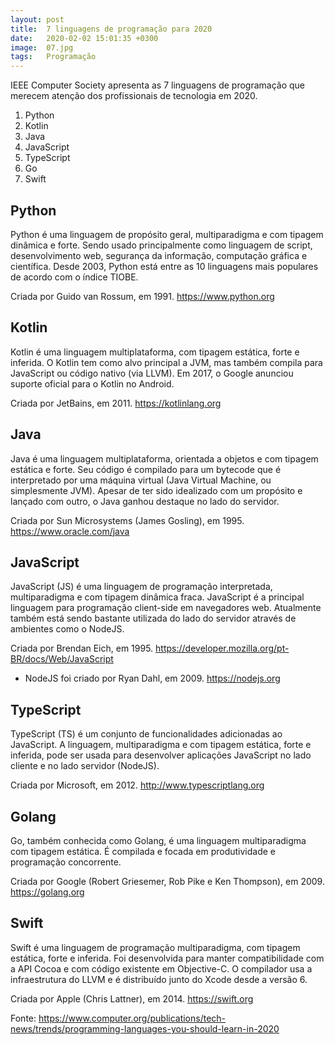 ```yaml
---
layout: post
title:  7 linguagens de programação para 2020
date:   2020-02-02 15:01:35 +0300
image:  07.jpg
tags:   Programação
---
```


IEEE Computer Society apresenta as 7 linguagens de programação que merecem atenção dos profissionais de tecnologia em 2020.

1. Python
2. Kotlin
3. Java
4. JavaScript
5. TypeScript
6. Go
7. Swift

## Python

Python é uma linguagem de propósito geral, multiparadigma e com tipagem dinâmica e forte. Sendo usado principalmente como linguagem de script, desenvolvimento web, segurança da informação, computação gráfica e científica.
Desde 2003, Python está entre as 10 linguagens mais populares de acordo com o índice TIOBE.

Criada por Guido van Rossum, em 1991.
https://www.python.org

## Kotlin

Kotlin é uma linguagem multiplataforma, com tipagem estática, forte e inferida. O Kotlin tem como alvo principal a JVM, mas também compila para JavaScript ou código nativo (via LLVM). 
Em 2017, o Google anunciou suporte oficial para o Kotlin no Android.

Criada por JetBains, em 2011.
https://kotlinlang.org


## Java

Java é uma linguagem multiplataforma, orientada a objetos e com tipagem estática e forte. Seu código é compilado para um bytecode que é interpretado por uma máquina virtual (Java Virtual Machine, ou simplesmente JVM).
Apesar de ter sido idealizado com um propósito e lançado com outro, o Java ganhou destaque no lado do servidor.

Criada por Sun Microsystems (James Gosling), em 1995.
https://www.oracle.com/java


## JavaScript

JavaScript (JS) é uma linguagem de programação interpretada, multiparadigma e com tipagem dinâmica fraca.
JavaScript é a principal linguagem para programação client-side em navegadores web. Atualmente também está sendo bastante utilizada do lado do servidor através de ambientes como o NodeJS.

Criada por Brendan Eich, em 1995.
https://developer.mozilla.org/pt-BR/docs/Web/JavaScript
* NodeJS foi criado por Ryan Dahl, em 2009.
https://nodejs.org


## TypeScript

TypeScript (TS) é um conjunto de funcionalidades adicionadas ao JavaScript. A linguagem, multiparadigma e com tipagem estática, forte e inferida, pode ser usada para desenvolver aplicações JavaScript no lado cliente e no lado servidor (NodeJS).

Criada por Microsoft, em 2012.
http://www.typescriptlang.org


## Golang

Go, também conhecida como Golang, é uma linguagem multiparadigma com tipagem estática. É compilada e focada em produtividade e programação concorrente.

Criada por Google (Robert Griesemer, Rob Pike e
Ken Thompson), em 2009.
https://golang.org


## Swift

Swift é uma linguagem de programação multiparadigma, com tipagem estática, forte e inferida.
Foi desenvolvida para manter compatibilidade com a API Cocoa e com código existente em Objective-C. O compilador usa a infraestrutura do LLVM e é distribuído junto do Xcode desde a versão 6.

Criada por Apple (Chris Lattner), em 2014.
https://swift.org


Fonte: https://www.computer.org/publications/tech-news/trends/programming-languages-you-should-learn-in-2020

